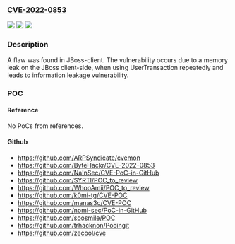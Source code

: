 ### [CVE-2022-0853](https://cve.mitre.org/cgi-bin/cvename.cgi?name=CVE-2022-0853)
![](https://img.shields.io/static/v1?label=Product&message=jboss-client&color=blue)
![](https://img.shields.io/static/v1?label=Version&message=%3D%201.7%20&color=brighgreen)
![](https://img.shields.io/static/v1?label=Vulnerability&message=Memory%20Leakage&color=brighgreen)

### Description

A flaw was found in JBoss-client. The vulnerability occurs due to a memory leak on the JBoss client-side, when using UserTransaction repeatedly and leads to information leakage vulnerability.

### POC

#### Reference
No PoCs from references.

#### Github
- https://github.com/ARPSyndicate/cvemon
- https://github.com/ByteHackr/CVE-2022-0853
- https://github.com/NaInSec/CVE-PoC-in-GitHub
- https://github.com/SYRTI/POC_to_review
- https://github.com/WhooAmii/POC_to_review
- https://github.com/k0mi-tg/CVE-POC
- https://github.com/manas3c/CVE-POC
- https://github.com/nomi-sec/PoC-in-GitHub
- https://github.com/soosmile/POC
- https://github.com/trhacknon/Pocingit
- https://github.com/zecool/cve

